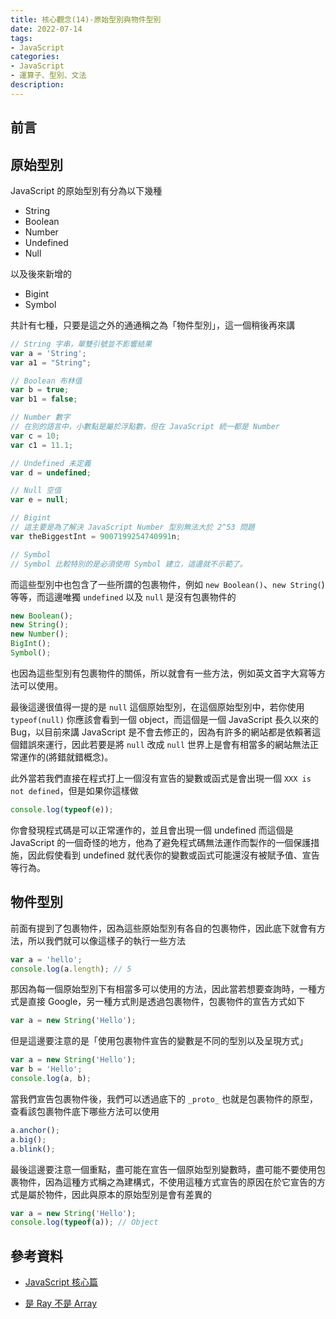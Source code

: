 ```yaml
---
title: 核心觀念(14)-原始型別與物件型別
date: 2022-07-14
tags:
- JavaScript
categories:
- JavaScript
- 運算子、型別、文法
description:
---
```


## 前言

## 原始型別

JavaScript 的原始型別有分為以下幾種
- String
- Boolean
- Number
- Undefined
- Null

以及後來新增的
- Bigint
- Symbol

共計有七種，只要是這之外的通通稱之為「物件型別」，這一個稍後再來講

```javascript
// String 字串，單雙引號並不影響結果
var a = 'String';
var a1 = "String";

// Boolean 布林值
var b = true;
var b1 = false;

// Number 數字
// 在別的語言中，小數點是屬於浮點數，但在 JavaScript 統一都是 Number
var c = 10;
var c1 = 11.1;

// Undefined 未定義
var d = undefined;

// Null 空值
var e = null;

// Bigint
// 這主要是為了解決 JavaScript Number 型別無法大於 2^53 問題
var theBiggestInt = 9007199254740991n;

// Symbol
// Symbol 比較特別的是必須使用 Symbol 建立，這邊就不示範了。

```
而這些型別中也包含了一些所謂的包裹物件，例如 `new Boolean()`、`new String(`) 等等，而這邊唯獨 `undefined` 以及 `null` 是沒有包裹物件的
```javascript
new Boolean();
new String();
new Number();
BigInt();
Symbol();

```
也因為這些型別有包裹物件的關係，所以就會有一些方法，例如英文首字大寫等方法可以使用。

最後這邊很值得一提的是 `null` 這個原始型別，在這個原始型別中，若你使用 `typeof(null)` 你應該會看到一個 object，而這個是一個 JavaScript 長久以來的 Bug，以目前來講 JavaScript 是不會去修正的，因為有許多的網站都是依賴著這個錯誤來運行，因此若要是將 `null` 改成 `null` 世界上是會有相當多的網站無法正常運作的(將錯就錯概念)。

此外當若我們直接在程式打上一個沒有宣告的變數或函式是會出現一個 `XXX is not defined`，但是如果你這樣做
```javascript
console.log(typeof(e));

```
你會發現程式碼是可以正常運作的，並且會出現一個 undefined 而這個是 JavaScript 的一個奇怪的地方，他為了避免程式碼無法運作而製作的一個保護措施，因此假使看到 undefined 就代表你的變數或函式可能還沒有被賦予值、宣告等行為。



## 物件型別
前面有提到了包裹物件，因為這些原始型別有各自的包裹物件，因此底下就會有方法，所以我們就可以像這樣子的執行一些方法

```javascript
var a = 'hello';
console.log(a.length); // 5

```
那因為每一個原始型別下有相當多可以使用的方法，因此當若想要查詢時，一種方式是直接 Google，另一種方式則是透過包裹物件，包裹物件的宣告方式如下
```javascript
var a = new String('Hello');

```
但是這邊要注意的是「使用包裹物件宣告的變數是不同的型別以及呈現方式」
```javascript
var a = new String('Hello');
var b = 'Hello';
console.log(a, b);

```
當我們宣告包裹物件後，我們可以透過底下的 `_proto_` 也就是包裹物件的原型，查看該包裹物件底下哪些方法可以使用
```javascript
a.anchor();
a.big();
a.blink();

```
最後這邊要注意一個重點，盡可能在宣告一個原始型別變數時，盡可能不要使用包裹物件，因為這種方式稱之為建構式，不使用這種方式宣告的原因在於它宣告的方式是屬於物件，因此與原本的原始型別是會有差異的
```javascript
var a = new String('Hello');
console.log(typeof(a)); // Object

```

## 參考資料
- [JavaScript 核心篇](https://www.hexschool.com/courses/js-core.html)

- [是 Ray 不是 Array](https://israynotarray.com/javascript/20200621/3684249269/)